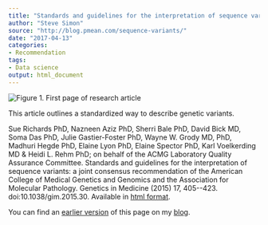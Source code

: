 ```yaml
---
title: "Standards and guidelines for the interpretation of sequence variants"
author: "Steve Simon"
source: "http://blog.pmean.com/sequence-variants/"
date: "2017-04-13"
categories:
- Recommendation
tags:
- Data science
output: html_document
---
```


![Figure 1. First page of research article](http://www.pmean.com/new-images/17/sequence-variants01.png)

<div class="notes">

This article outlines a standardized way to describe genetic variants.

Sue Richards PhD, Nazneen Aziz PhD, Sherri Bale PhD, David Bick MD, Soma Das PhD, Julie Gastier-Foster PhD, Wayne W. Grody MD, PhD, Madhuri Hegde PhD, Elaine Lyon PhD, Elaine Spector PhD, Karl Voelkerding MD & Heidi L. Rehm PhD; on behalf of the ACMG Laboratory Quality Assurance Committee. Standards and guidelines for the interpretation of sequence variants: a joint consensus recommendation of the American College of Medical Genetics and Genomics and the Association for Molecular Pathology. Genetics in Medicine (2015) 17, 405--423. doi:10.1038/gim.2015.30. Available in [html format][ric1].

You can find an [earlier version][sim1] of this page on my [blog][sim2].

[sim1]: http://blog.pmean.com/sequence-variants/
[sim2]: http://blog.pmean.com

[ric1]: http://www.nature.com/gim/journal/v17/n5/full/gim201530a.html

</div>
